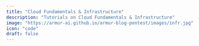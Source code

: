 ```yaml
---
title: "Cloud Fundamentals & Infrastructure"
description: "Tutorials on Cloud Fundamentals & Infrastructure"
image: "https://armur-ai.github.io/armur-blog-pentest/images/infr.jpg"
icon: "code"
draft: false
---
```



